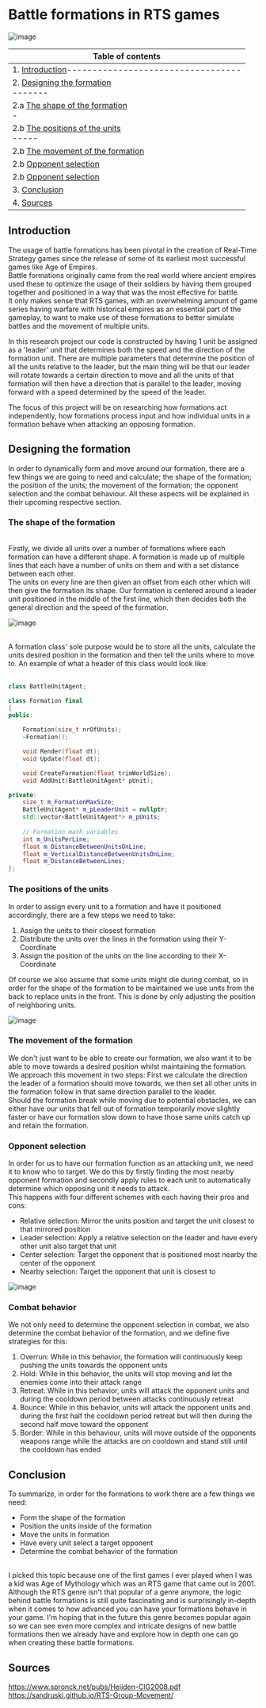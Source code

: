# Battle formations in RTS games

![image](https://user-images.githubusercontent.com/40210931/150555412-9e7eea49-062a-431a-8c0c-4a88e781559f.png)

|Table of contents|
|------------------------------------------------------------------|
|1. [Introduction](#Introduction)----------------------------------|
|2. [Designing the formation](#Designing-the-formation) <br>-------|
|2.a [The shape of the formation](#The-shape-of-the-formation)<br>-|
|2.b [The positions of the units](#The-positions-of-the-units)<br>-----|
|2.b [The movement of the formation](#The-positions-of-the-units)<br>|
|2.b [Opponent selection](#The-positions-of-the-units)<br>|
|2.b [Opponent selection](#The-positions-of-the-units)|
|3. [Conclusion](#Conclusion)|
|4. [Sources](#Sources)|

## Introduction
The usage of battle formations has been pivotal in the creation of Real-Time Strategy games since the release of some of its earliest most successful games like Age of Empires.  
Battle formations originally came from the real world where ancient empires used these to optimize the usage of their soldiers by having them grouped together and positioned in a way that was the most effective for battle.</br>
It only makes sense that RTS games, with an overwhelming amount of game series having warfare with historical empires as an essential part of the gameplay, to want to make use of these formations to better simulate battles and the movement of multiple units.  </br>

In this research project our code is constructed by having 1 unit be assigned as a 'leader' unit that determines both the speed and the direction of the formation unit. There are multiple parameters that determine the position of all the units relative to the leader, but the main thing will be that our leader will rotate towards a certain direction to move and all the units of that formation will then have a direction that is parallel to the leader, moving forward with a speed determined by the speed of the leader.</br>

The focus of this project will be on researching how formations act independently, how formations process input and how individual units in a formation behave when attacking an opposing formation. </br>

## Designing the formation
In order to dynamically form and move around our formation, there are a few things we are going to need and calculate; the shape of the formation; the position of the units; the movement of the formation; the opponent selection and the combat behaviour. All these aspects will be explained in their upcoming respective section.</br>
### The shape of the formation

</br>
Firstly, we divide all units over a number of formations where each formation can have a different shape. A formation is made up of multiple lines that each have a number of units on them and with a set distance between each other. </br>
The units on every line are then given an offset from each other which will then give the formation its shape. 
Our formation is centered around a leader unit positioned in the middle of the first line, which then decides both the general direction and the speed of the formation.

![image](https://user-images.githubusercontent.com/40210931/150534147-63c3ed8e-8d7d-42d7-a63e-85f685ae5329.png)

</br>
A formation class' sole purpose would be to store all the units, calculate the units desired position in the formation and then tell the units where to move to. An example of what a header of this class would look like:  </br></br>

```cpp
class BattleUnitAgent;

class Formation final
{
public:

	Formation(size_t nrOfUnits);
	~Formation();

	void Render(float dt);
	void Update(float dt);

	void CreateFormation(float trimWorldSize);
	void AddUnit(BattleUnitAgent* pUnit);

private:
	size_t m_FormationMaxSize;
	BattleUnitAgent* m_pLeaderUnit = nullptr;
	std::vector<BattleUnitAgent*> m_pUnits;
	
	// Formation math variables
	int m_UnitsPerLine;
	float m_DistanceBetweenUnitsOnLine;
	float m_VerticalDistanceBetweenUnitsOnLine;
	float m_DistanceBetweenLines;
};

```

### The positions of the units
In order to assign every unit to a formation and have it positioned accordingly, there are a few steps we need to take: </br>
1. Assign the units to their closest formation  </br>
2. Distribute the units over the lines in the formation using their Y-Coordinate </br>
3. Assign the position of the units on the line according to their X-Coordinate </br> 

Of course we also assume that some units might die during combat, so in order for the shape of the formation to be maintained we use units from the back to replace units in the front. This is done by only adjusting the position of neighboring units.



![image](https://user-images.githubusercontent.com/40210931/150535803-76329192-96ec-4468-8dcf-9eeaa7e3eded.png)

### The movement of the formation
We don't just want to be able to create our formation, we also want it to be able to move towards a desired position whilst maintaining the formation.
We approach this movement in two steps: First we calculate the direction the leader of a formation should move towards, we then set all other units in the formation follow in that same direction parallel to the leader. </br>
Should the formation break while moving due to potential obstacles, we can either have our units that fell out of formation temporarily move slightly faster or have our formation slow down to have those same units catch up and retain the formation.

### Opponent selection
In order for us to have our formation function as an attacking unit, we need it to know who to target. We do this by firstly finding the most nearby opponent formation and secondly apply rules to each unit to automatically determine which opposing unit it needs to attack. 
</br>
This happens with four different schemes with each having their pros and cons: 
</br>
* Relative selection:  Mirror the units position and target the unit closest to that mirrored position </br>
* Leader selection:    Apply a relative selection on the leader and have every other unit also target that unit </br>
* Center selection:    Target the opponent that is positioned most nearby the center of the opponent </br> 
* Nearby selection:    Target the opponent that unit is closest to </br> 


![image](https://user-images.githubusercontent.com/40210931/150545137-95f376c7-a1f7-4a3f-b5c8-df8f4b6b045c.png)



### Combat behavior
We not only need to determine the opponent selection in combat, we also determine the combat behavior of the formation, and we define five strategies for this: </br>

1. Overrun: While in this behavior, the formation will continuously keep pushing the units towards the opponent units </br>
2. Hold:    While in this behavior, the units will stop moving and let the enemies come into their attack range</br>
3. Retreat: While in this behavior, units will attack the opponent units and during the cooldown period between attacks continuously retreat </br> 
4. Bounce:  While in this behavior, units will attack the opponent units and during the first half the cooldown period retreat but will then during the second half move            toward the opponent</br>
5. Border: While in this behaviour, units will move outside of the opponents weapons range while the attacks are on cooldown and stand still until the cooldown has                  ended</br> 




## Conclusion
To summarize, in order for the formations to work there are a few things we need:
* Form the shape of the formation
* Position the units inside of the formation
* Move the units in formation
* Have every unit select a target opponent
* Determine the combat behavior of the formation
</br>
I picked this topic because one of the first games I ever played when I was a kid was Age of Mythology which was an RTS game that came out in 2001. Although the RTS genre isn't that popular of a genre anymore, the logic behind battle formations is still quite fascinating and is surprisingly in-depth when it comes to how advanced you can have your formations behave in your game. I'm hoping that in the future this genre becomes popular again so we can see even more complex and intricate designs of new battle formations then we already have and explore how in depth one can go when creating these battle formations.  </br>




## Sources
https://www.spronck.net/pubs/Heijden-CIG2008.pdf </br>
https://sandruski.github.io/RTS-Group-Movement/ </br>
